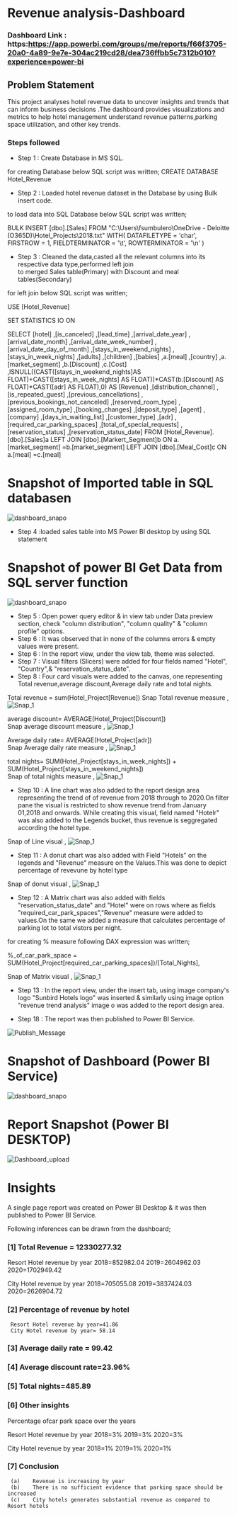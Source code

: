 # Revenue analysis-Dashboard

### Dashboard Link : https:https://app.powerbi.com/groups/me/reports/f66f3705-20a0-4a89-9e7e-304ac219cd28/dea736ffbb5c7312b010?experience=power-bi

## Problem Statement

This project analyses hotel revenue data to uncover insights and trends that can inform business decisions .The dashboard provides visualizations and metrics to help hotel management understand revenue patterns,parking space utilization, and other key trends.


### Steps followed 

- Step 1 : Create Database in MS SQL.

for creating Database below SQL script was written;
CREATE DATABASE Hotel_Revenue

- Step 2 : Loaded hotel revenue dataset in the Database  by using Bulk insert code.

to load data into SQL Database below SQL script was written;

  BULK INSERT [dbo].[Sales]
  FROM "C:\Users\fsumbulero\OneDrive - Deloitte (O365D)\Hotel_Projects\2018.txt"
  WITH(
      DATAFILETYPE = 'char',
      FIRSTROW = 1,
      FIELDTERMINATOR = '\t',
      ROWTERMINATOR = '\n'
  )
- Step 3 : Cleaned the data,casted all the relevant columns into its respective data type,performed left join  
to merged Sales table(Primary) with Discount and meal tables(Secondary)

for left join below SQL script was written;

USE [Hotel_Revenue]

SET STATISTICS IO ON

SELECT [hotel]
      ,[is_canceled]
      ,[lead_time]
      ,[arrival_date_year]
      ,[arrival_date_month]
      ,[arrival_date_week_number]
      ,[arrival_date_day_of_month]
      ,[stays_in_weekend_nights]
      ,[stays_in_week_nights]
      ,[adults]
      ,[children]
      ,[babies]
      ,a.[meal]
      ,[country]
      ,a.[market_segment]
	  ,b.[Discount]
      ,c.[Cost]
	  ,ISNULL((CAST([stays_in_weekend_nights]AS FLOAT)+CAST([stays_in_week_nights] AS FLOAT))*CAST(b.[Discount] AS FLOAT)*CAST([adr] AS FLOAT),0) AS [Revenue]
      ,[distribution_channel]
      ,[is_repeated_guest]
      ,[previous_cancellations]
      ,[previous_bookings_not_canceled]
      ,[reserved_room_type]
      ,[assigned_room_type]
      ,[booking_changes]
      ,[deposit_type]
      ,[agent]
      ,[company]
      ,[days_in_waiting_list]
      ,[customer_type]
      ,[adr]
      ,[required_car_parking_spaces]
      ,[total_of_special_requests]
      ,[reservation_status]
      ,[reservation_status_date]
  FROM [Hotel_Revenue].[dbo].[Sales]a
  LEFT JOIN [dbo].[Markert_Segment]b ON a.[market_segment]  =b.[market_segment]
  LEFT JOIN [dbo].[Meal_Cost]c ON a.[meal]  =c.[meal]

# Snapshot of Imported table in SQL databasen

![dashboard_snapo](https://user-images.githubusercontent.com/102996550/174096257-11f1aae5-203d-44fc-bfca-25d37faf3237.jpg)

- Step 4 :loaded sales table into MS Power BI desktop by using SQL statement

# Snapshot of power BI Get Data from SQL server function

![dashboard_snapo](https://user-images.githubusercontent.com/102996550/174096257-11f1aae5-203d-44fc-bfca-25d37faf3237.jpg)

- Step 5 : Open power query editor & in view tab under Data preview section, check "column distribution", "column quality" & "column profile" options.
- Step 6 : It was observed that in none of the columns errors & empty values were present.
- Step 6 : In the report view, under the view tab, theme was selected.
- Step 7 : Visual filters (Slicers) were added for four fields named "Hotel", "Country",& "reservation_status_date".
- Step 8 : Four card visuals were added to the canvas, one representing Total revenue,average discount,Average daily rate and total nights.

Total revenue = 
                sum(Hotel_Project[Revenue])
Snap Total revenue measure ,
![Snap_1](https://user-images.githubusercontent.com/102996550/174089602-ab834a6b-62ce-4b62-8922-a1d241ec240e.jpg)


average discount=
                 AVERAGE(Hotel_Project[Discount])           
Snap average discount measure ,
![Snap_1](https://user-images.githubusercontent.com/102996550/174089602-ab834a6b-62ce-4b62-8922-a1d241ec240e.jpg)

Average daily rate=
                 AVERAGE(Hotel_Project[adr])           
Snap Average daily rate measure ,
![Snap_1](https://user-images.githubusercontent.com/102996550/174089602-ab834a6b-62ce-4b62-8922-a1d241ec240e.jpg)


total nights=
             SUM(Hotel_Project[stays_in_week_nights]) + SUM(Hotel_Project[stays_in_weekend_nights])          
Snap of total nights measure ,
![Snap_1](https://user-images.githubusercontent.com/102996550/174089602-ab834a6b-62ce-4b62-8922-a1d241ec240e.jpg)

- Step 10 : A line chart was also added to the report design area representing the trend of of revenue from 2018 through to 2020.On filter pane the visual is restricted to show revenue trend from January 01,2018 and onwards. While creating this visual, field named "Hotelr" was also added to the Legends bucket, thus revenue is  seggregated according the hotel type.
  
Snap of Line visual ,
![Snap_1](https://user-images.githubusercontent.com/102996550/174089602-ab834a6b-62ce-4b62-8922-a1d241ec240e.jpg)


  
- Step 11 : A donut chart was also added with Field "Hotels" on the legends and "Revenue" measure on the Values.This was done to depict percentage of revevune by hotel type

Snap of donut visual ,
![Snap_1](https://user-images.githubusercontent.com/102996550/174089602-ab834a6b-62ce-4b62-8922-a1d241ec240e.jpg)

  
- Step 12 : A Matrix chart was also added with fields "reservation_status_date" and "Hotel" were on rows where as fields "required_car_park_spaces","Revenue" measure were added to values.On the same we added a measure that calculates percentage of parking lot to total vistors per night.

for creating % measure following DAX expression was written;

%_of_car_park_space = 
                     SUM(Hotel_Project[required_car_parking_spaces])/[Total_Nights],

Snap of Matrix visual ,
![Snap_1](https://user-images.githubusercontent.com/102996550/174089602-ab834a6b-62ce-4b62-8922-a1d241ec240e.jpg)

- Step 13 : In the report view, under the insert tab, using image company's logo "Sunbird Hotels logo" was inserted & similarly using image option "revenue trend analysis" image o was added to the report design area.
  
- Step 18 : The report was then published to Power BI Service. 
 
![Publish_Message](https://user-images.githubusercontent.com/102996550/174094520-3a845196-97e6-4d44-8760-34a64abc3e77.jpg)

# Snapshot of Dashboard (Power BI Service)

![dashboard_snapo](https://user-images.githubusercontent.com/102996550/174096257-11f1aae5-203d-44fc-bfca-25d37faf3237.jpg)

 
 # Report Snapshot (Power BI DESKTOP)

 
![Dashboard_upload](https://user-images.githubusercontent.com/102996550/174074051-4f08287a-0568-4fdf-8ac9-6762e0d8fa94.jpg)

# Insights

A single page report was created on Power BI Desktop & it was then published to Power BI Service.

Following inferences can be drawn from the dashboard;

### [1] Total Revenue = 12330277.32

   Resort Hotel revenue by year
                             2018=852982.04
                             2019=2604962.03
                             2020=1702949.42

   City Hotel revenue by year
                             2018=705055.08
                             2019=3837424.03
                             2020=2626904.72         
### [2] Percentage of revenue by hotel

     Resort Hotel revenue by year=41.86
     City Hotel revenue by year= 58.14  

### [3] Average daily rate = 99.42

### [4] Average discount rate=23.96%

### [5] Total nights=485.89

### [6] Other insights
   Percentage ofcar park space over the years

   Resort Hotel revenue by year
                             2018=3%
                             2019=3%
                             2020=3% 

   City Hotel revenue by year
                             2018=1%
                             2019=1%
                             2020=1%
### [7] Conclusion
     (a)	Revenue is increasing by year
     (b)	There is no sufficient evidence that parking space should be increased
     (c)	City hotels generates substantial revenue as compared to Resort hotels

